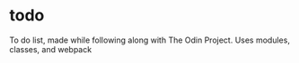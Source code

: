 # todo
To do list, made while following along with The Odin Project. Uses modules, classes, and webpack
